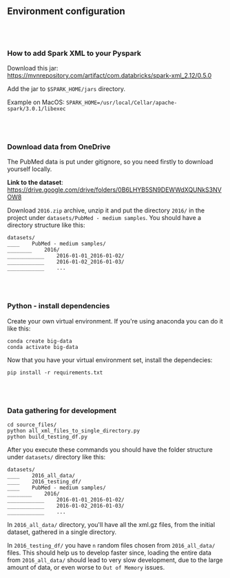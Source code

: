 
## Environment configuration

<br></br>

### How to add Spark XML to your Pyspark

Download this jar: https://mvnrepository.com/artifact/com.databricks/spark-xml_2.12/0.5.0

Add the jar to `$SPARK_HOME/jars` directory. 

Example on MacOS: `SPARK_HOME=/usr/local/Cellar/apache-spark/3.0.1/libexec`


<br></br>

### Download data from OneDrive


The PubMed data is put under gitignore, so you need firstly to download yourself locally.

**Link to the dataset**: https://drive.google.com/drive/folders/0B6LHYB5SN9DEWWdXQUNkS3NVOW8

Download `2016.zip` archive, unzip it and put the directory `2016/` in the project under `datasets/PubMed - medium samples`.
You should have a directory structure like this:

```
datasets/
____    PubMed - medium samples/
________    2016/
____________    2016-01-01_2016-01-02/
____________    2016-01-02_2016-01-03/
____________    ...
```


<br></br>

### Python - install dependencies

Create your own virtual environment. If you're using anaconda you can do it like this:
```
conda create big-data
conda activate big-data
```

Now that you have your virtual environment set, install the dependecies:
```
pip install -r requirements.txt
```

<br></br>

### Data gathering for development


```
cd source_files/
python all_xml_files_to_single_directory.py
python build_testing_df.py
```

After you execute these commands you should have the folder structure under `datasets/` directory like this:

```
datasets/
____    2016_all_data/
____    2016_testing_df/
____    PubMed - medium samples/
________    2016/
____________    2016-01-01_2016-01-02/
____________    2016-01-02_2016-01-03/
____________    ...
```

In `2016_all_data/` directory, you'll have all the xml.gz files, from the initial dataset, gathered in a single 
directory.

In `2016_testing_df/` you have `n` random files chosen from `2016_all_data/` files. This should help us to
develop faster since, loading the entire data from `2016_all_data/` should lead to very slow development, due to 
the large amount of data, or even worse to `Out of Memory` issues.

